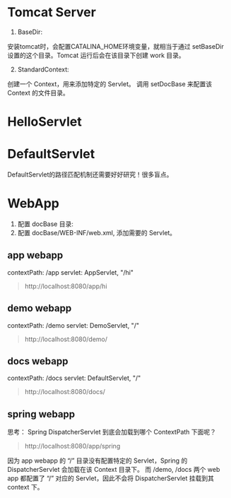 # Tomcat Server

1. BaseDir: 

安装tomcat时，会配置CATALINA_HOME环境变量，就相当于通过 setBaseDir 设置的这个目录。Tomcat 运行后会在该目录下创建 work 目录。

2. StandardContext:

创建一个 Context，用来添加特定的 Servlet。
调用 setDocBase 来配置该 Context 的文件目录。


# HelloServlet
  

# DefaultServlet

DefaultServlet的路径匹配机制还需要好好研究！很多盲点。


# WebApp

1. 配置 docBase 目录: 
2. 配置 docBase/WEB-INF/web.xml, 添加需要的 Servlet。

## app webapp

contextPath: /app
servlet:     AppServlet, "/hi"

> http://localhost:8080/app/hi

## demo webapp

contextPath: /demo
servlet:     DemoServlet, "/"

> http://localhost:8080/demo/

## docs webapp

contextPath: /docs
servlet:     DefaultServlet, "/"

> http://localhost:8080/docs/

## spring webapp

思考： Spring DispatcherServlet 到底会加载到哪个 ContextPath 下面呢？

> http://localhost:8080/app/spring

因为 app webapp 的 “/” 目录没有配置特定的 Servlet，Spring 的 DispatcherServlet 会加载在该 Context 目录下。
而 /demo, /docs 两个 web app 都配置了 “/” 对应的 Servlet，因此不会将 DispatcherServlet 挂载到其 context 下。  

